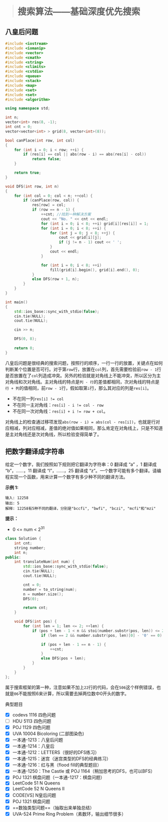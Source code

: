 > # 搜索算法——基础深度优先搜索

## 八皇后问题

```c++
#include <iostream>
#include <iomanip>
#include <vector>
#include <cmath>
#include <string>
#include <climits>
#include <cstdio>
#include <queue>
#include <stack>
#include <map>
#include <set>
#include <set>
#include <algorithm>

using namespace std;

int n;
vector<int> res(8, -1);
int cnt = 0;
vector<vector<int> > grid(8, vector<int>(8));

bool canPlace(int row, int col)
{
	for (int i = 0; i < row; ++i) {
		if (res[i] == col || abs(row - i) == abs(res[i] - col))
			return false;
	}

	return true;
}

void DFS(int row, int n)
{
	for (int col = 0; col < n; ++col) {
		if (canPlace(row, col)) {
			res[row] = col;
			if (row == n - 1) {
				++cnt; //找到一种解决方案
				cout << "No. " << cnt << endl;
				for (int i = 0; i < 8; ++i) grid[i][res[i]] = 1;
				for (int i = 0; i < 8; ++i) {
					for (int j = 0; j < 8; ++j) {
						cout << grid[i][j];
						if (j != n - 1) cout << ' ';
					}
					cout << endl;
				}

				for (int i = 0; i < 8; ++i)
					fill(grid[i].begin(), grid[i].end(), 0);
			}
			else DFS(row + 1, n);
		}
	}
}

int main()
{
	std::ios_base::sync_with_stdio(false);
    cin.tie(NULL);
    cout.tie(NULL);

    cin >> n;

    DFS(0, 8);
    
    return 0;
}
```

八皇后问题是很经典的搜索问题，按照行的顺序，一行一行的放置，关键点在如何判断某个位置是否可行。对于第`row`行，放置在`col`列，首先需要检验前`row - 1`行是否放置在了`col`列造成冲突。另外的检验就是对角线上不能冲突，所以区分为主对角线和次对角线。主对角线的特点是`列 - 行`的差值都相同，次对角线的特点是`行 + 列`的值相同，前`row - 1`行，假如取第`i`行，那么其对应的列是`res[i]`。

* 不在同一列`res[i] != col`
* 不在同一主对角线：`res[i] - i != col - row`
* 不在同一次对角线：`res[i] + i != row + col`。

对角线上的检查通过移项发现`abs(row - i) = abs(col - res[i])`，也就是行对应相减，列对应相减，差值的绝对值如果相同，那么肯定在对角线上，只是不知道是主对角线还是次对角线，所以检验变得简单了。



## 把数字翻译成字符串

给定一个数字，我们按照如下规则把它翻译为字符串：0 翻译成 “a” ，1 翻译成 “b”，……，11 翻译成 “l”，……，25 翻译成 “z”。一个数字可能有多个翻译。请编程实现一个函数，用来计算一个数字有多少种不同的翻译方法。

**示例 1:**

```
输入: 12258
输出: 5
解释: 12258有5种不同的翻译，分别是"bccfi", "bwfi", "bczi", "mcfi"和"mzi"
```

**提示：**

* 0 <= num < $2^{31}$

```c++
class Solution {
    int cnt;
    string number;
    int n;
public:
    int translateNum(int num) {
        std::ios_base::sync_with_stdio(false);
		cin.tie(NULL);
		cout.tie(NULL);

        cnt = 0;
        number = to_string(num);
        n = number.size();
        DFS(0);

        return cnt;
    }

    void DFS(int pos) {
        for (int len = 1; len <= 2; ++len) {
            if (pos + len - 1 < n && stoi(number.substr(pos, len)) <= 25) {
                if (len == 2 && number.substr(pos, len)[0] - '0' == 0) continue;

                if (pos + len - 1 == n - 1) {
                    ++cnt;
                }
                else DFS(pos + len);
            }
        }
    }
};
```

属于搜索框架的第一种，注意如果不加上`22`行的代码，会在`506`这个样例错误，也就是`06`不能按照6来计算，所以需要去掉两位数中0开头的数字。



典型题目

- [x] codevs 1116 四色问题
- [ ] HDU 5113 四色问题
- [x] POJ 1129 四色问题
- [x] UVA 10004 Bicoloring (二部图染色)
- [x] 一本通-1213：八皇后问题
- [x] 一本通-1214：八皇后
- [x] 一本通-1212：LETTERS（很好的DFS练习）
- [x] 一本通-1215：迷宫（迷宫类型的DFS的经典练习）
- [x] 一本通-1216：红与黑（flood fill的典型题目）
- [x] 一本通-1250：The Castle 或 POJ 1164（稍加思考的DFS，也可以BFS）
- [x] POJ 1321 棋盘问题（一本通-1217：棋盘问题）
- [x] LeetCode 51 N Queens
- [x] LeetCode 52 N Queens II
- [x] CODE[VS] N皇后问题
- [x] POJ 1321 棋盘问题
- [x] ==数独类型问题==（抽取出来单独总结）
- [x] UVA-524 Prime Ring Problem（素数环，输出细节很多）